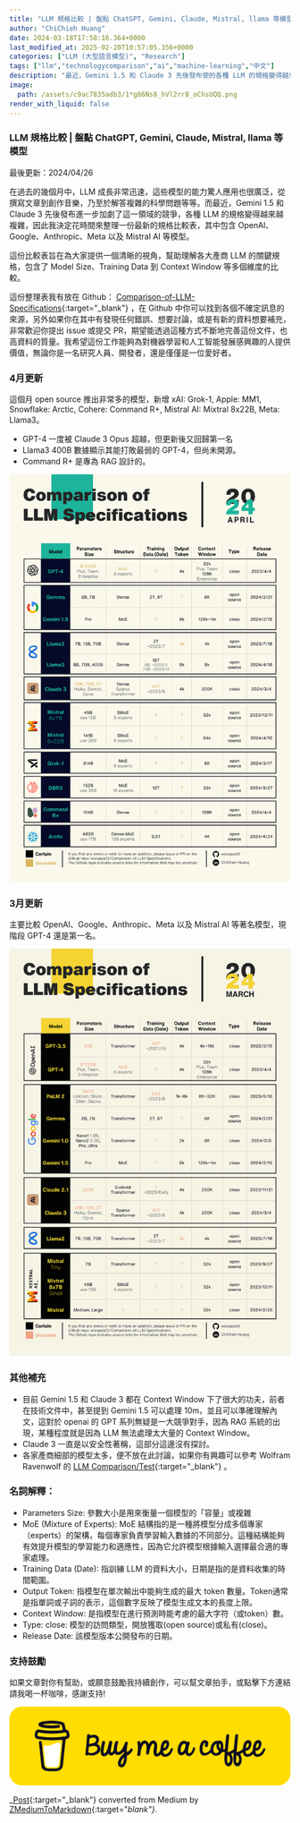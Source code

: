 ```yaml
---
title: "LLM 規格比較 | 盤點 ChatGPT, Gemini, Claude, Mistral, llama 等模型"
author: "ChiChieh Huang"
date: 2024-03-18T17:58:16.364+0000
last_modified_at: 2025-02-20T10:57:05.356+0000
categories: ["LLM (大型語言模型)", "Research"]
tags: ["llm","technologycomparison","ai","machine-learning","中文"]
description: "最近，Gemini 1.5 和 Claude 3 先後發布使的各種 LLM 的規格變得越來越複雜，因此我決定花時間來整理一份最新的規格比較表，其中包含 OpenAI、Google、Anthropic、Meta 以及 Mistral AI 的模型。"
image:
  path: /assets/c9ac7835adb3/1*g86Ns8_hVl2rr8_oChsUQQ.png
render_with_liquid: false
---
```


### LLM 規格比較 \| 盤點 ChatGPT, Gemini, Claude, Mistral, llama 等模型

最後更新：2024/04/26

在過去的幾個月中，LLM 成長非常迅速，這些模型的能力驚人應用也很廣泛，從撰寫文章到創作音樂，乃至於解答複雜的科學問題等等。而最近，Gemini 1\.5 和 Claude 3 先後發布進一步加劇了這一領域的競爭，各種 LLM 的規格變得越來越複雜，因此我決定花時間來整理一份最新的規格比較表，其中包含 OpenAI、Google、Anthropic、Meta 以及 Mistral AI 等模型。

這份比較表旨在為大家提供一個清晰的視角，幫助理解各大產商 LLM 的關鍵規格，包含了 Model Size、Training Data 到 Context Window 等多個維度的比較。

這份整理表我有放在 Github： [Comparison\-of\-LLM\-Specifications](https://github.com/wsxqaza12/Comparison-of-LLM-Specifications){:target="_blank"} ，在 Github 中你可以找到各個不確定訊息的來源，另外如果你在其中有發現任何錯誤、想要討論，或是有新的資料想要補充，非常歡迎你提出 issue 或提交 PR，期望能透過這種方式不斷地完善這份文件，也高資料的質量。我希望這份工作能夠為對機器學習和人工智能發展感興趣的人提供價值，無論你是一名研究人員、開發者，還是僅僅是一位愛好者。
### 4月更新

這個月 open source 推出非常多的模型，新增 xAI: Grok\-1, Apple: MM1, Snowflake: Arctic, Cohere: Command R\+, Mistral AI: Mixtral 8x22B, Meta: Llama3。
- GPT\-4 一度被 Claude 3 Opus 超越，但更新後又回歸第一名
- Llama3 400B 數據顯示其能打敗最弱的 GPT\-4，但尚未開源。
- Command R\+ 是專為 RAG 設計的。



![](/assets/c9ac7835adb3/1*g86Ns8_hVl2rr8_oChsUQQ.png)

### 3月更新

主要比較 OpenAI、Google、Anthropic、Meta 以及 Mistral AI 等著名模型，現階段 GPT\-4 還是第一名。


![](/assets/c9ac7835adb3/1*oYCTU5uLfij0m4_EVaVR4w.png)

### 其他補充
- 目前 Gemini 1\.5 和 Claude 3 都在 Context Window 下了很大的功夫，前者在技術文件中，甚至提到 Gemini 1\.5 可以處理 10m，並且可以準確理解內文，這對於 openai 的 GPT 系列無疑是一大競爭對手，因為 RAG 系統的出現，某種程度就是因為 LLM 無法處理太大量的 Context Window。
- Claude 3 一直是以安全性著稱，這部分這邊沒有探討。
- 各家產商細部的模型太多，便不放在此討論，如果你有興趣可以參考 Wolfram Ravenwolf 的 [LLM Comparison/Test](https://www.reddit.com/r/LocalLLaMA/comments/1b5vp2e/llm_comparisontest_17_new_models_64_total_ranked/){:target="_blank"} 。

### 名詞解釋：
- Parameters Size: 參數大小是用來衡量一個模型的「容量」或複雜
- MoE \(Mixture of Experts\): MoE 結構指的是一種將模型分成多個專家（experts）的架構，每個專家負責學習輸入數據的不同部分。這種結構能夠有效提升模型的學習能力和適應性，因為它允許模型根據輸入選擇最合適的專家處理。
- Training Data \(Date\): 指訓練 LLM 的資料大小，日期是指的是資料收集的時間範圍。
- Output Token: 指模型在單次輸出中能夠生成的最大 token 數量。Token通常是指單詞或子詞的表示，這個數字反映了模型生成文本的長度上限。
- Context Window: 是指模型在進行預測時能考慮的最大字符（或token）數。
- Type: close: 模型的訪問類型，開放獲取\(open source\)或私有\(close\)。
- Release Date: 該模型版本公開發布的日期。

### 支持鼓勵

如果文章對你有幫助，或願意鼓勵我持續創作，可以幫文章拍手，或點擊下方連結請我喝一杯咖啡，感謝支持\!


![](/assets/c9ac7835adb3/1*QCQqlZr6doDP-cszzpaSpw.png)




_[Post](https://medium.com/@cch.chichieh/llm-%E8%A6%8F%E6%A0%BC%E6%AF%94%E8%BC%83-%E7%9B%A4%E9%BB%9E-chatgpt-gemini-claude-mistral-llama-%E7%AD%89%E6%A8%A1%E5%9E%8B-c9ac7835adb3){:target="_blank"} converted from Medium by [ZMediumToMarkdown](https://github.com/ZhgChgLi/ZMediumToMarkdown){:target="_blank"}._
